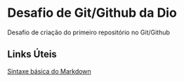 # Desafio de Git/Github da Dio 
Desafio de criação do primeiro repositório no Git/Github

## Links Úteis 
[Sintaxe básica do Markdown](https://www.markdownguide.org/basic-syntax/)
